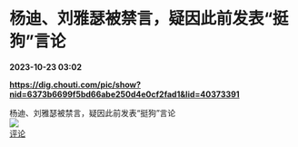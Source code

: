 # 杨迪、刘雅瑟被禁言，疑因此前发表“挺狗”言论

**2023-10-23 03:02**

**https://dig.chouti.com/pic/show?nid=6373b6699f5bd66abe250d4e0cf2fad1&lid=40373391**

杨迪、刘雅瑟被禁言，疑因此前发表“挺狗”言论  
![](https://img3.chouti.com/CHOUTI_231023_FC15391907C84DA6A2F61B079C42096E.jpg)  
[评论](https://m.chouti.com/link/40373391)